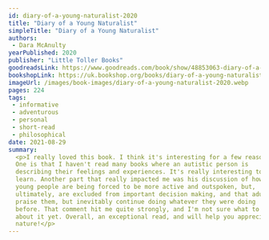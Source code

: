 ```yaml
---
id: diary-of-a-young-naturalist-2020
title: "Diary of a Young Naturalist"
simpleTitle: "Diary of a Young Naturalist"
authors:
 - Dara McAnulty
yearPublished: 2020
publisher: "Little Toller Books"
goodreadsLink: https://www.goodreads.com/book/show/48853063-diary-of-a-young-naturalist
bookshopLink: https://uk.bookshop.org/books/diary-of-a-young-naturalist-winner-of-the-wainwright-prize-for-nature-writing-2020/9781529109603
imageUrl: /images/book-images/diary-of-a-young-naturalist-2020.webp
pages: 224
tags:
 - informative
 - adventurous
 - personal
 - short-read
 - philosophical
date: 2021-08-29
summary:
  <p>I really loved this book. I think it's interesting for a few reasons.
  One is that I haven't read many books where an autistic person is
  describing their feelings and experiences. It's really interesting to
  learn. Another part that really impacted me was his discussion of how
  young people are being forced to be more active and outspoken, but,
  ultimately, are excluded from important decision making, and that adults
  praise them, but inevitably continue doing whatever they were doing
  before. That comment hit me quite strongly, and I'm not sure what to do
  about it yet. Overall, an exceptional read, and will help you appreciate
  nature!</p>
---
```


